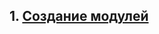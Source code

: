 <h2>
  1. <a href="https://github.com/lilkost/NODE_COURSE/tree/main/NODE_1">Создание модулей</a>
</h2>
